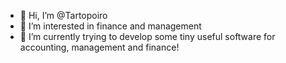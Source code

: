 - 👋 Hi, I’m @Tartopoiro
- 👀 I’m interested in finance and management
- 🌱 I’m currently trying to develop some tiny useful software for accounting, management and finance!



